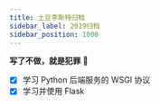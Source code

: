 ```yaml
---
title: 土豆李斯特归档
sidebar_label: 2019归档
sidebar_position: 1000
---
```


**写了不做，就是犯罪**‍ 👮

- [x] 学习 Python 后端服务的 WSGI 协议
- [x] 学习并使用 Flask 